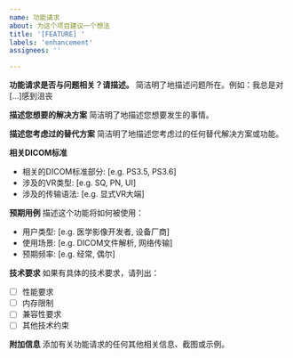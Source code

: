 ```yaml
---
name: 功能请求
about: 为这个项目建议一个想法
title: '[FEATURE] '
labels: 'enhancement'
assignees: ''

---
```


**功能请求是否与问题相关？请描述。**
简洁明了地描述问题所在。例如：我总是对[...]感到沮丧

**描述您想要的解决方案**
简洁明了地描述您想要发生的事情。

**描述您考虑过的替代方案**
简洁明了地描述您考虑过的任何替代解决方案或功能。

**相关DICOM标准**
- 相关的DICOM标准部分: [e.g. PS3.5, PS3.6]
- 涉及的VR类型: [e.g. SQ, PN, UI]
- 涉及的传输语法: [e.g. 显式VR大端]

**预期用例**
描述这个功能将如何被使用：
- 用户类型: [e.g. 医学影像开发者, 设备厂商]
- 使用场景: [e.g. DICOM文件解析, 网络传输]
- 预期频率: [e.g. 经常, 偶尔]

**技术要求**
如果有具体的技术要求，请列出：
- [ ] 性能要求
- [ ] 内存限制
- [ ] 兼容性要求
- [ ] 其他技术约束

**附加信息**
添加有关功能请求的任何其他相关信息、截图或示例。
